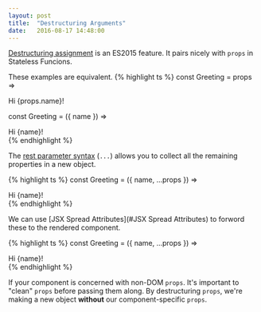```yaml
---
layout: post
title:  "Destructuring Arguments"
date:   2016-08-17 14:48:00
---
```


[Destructuring assignment](https://developer.mozilla.org/en-US/docs/Web/JavaScript/Reference/Operators/Destructuring_assignment) is an ES2015 feature. It pairs nicely with `props` in Stateless Funcions.

These examples are equivalent.
{% highlight ts %}
const Greeting = props => <div>Hi {props.name}!</div>

const Greeting = ({ name }) => <div>Hi {name}!</div>
{% endhighlight %}

The [rest parameter syntax](https://developer.mozilla.org/en-US/docs/Web/JavaScript/Reference/Functions/rest_parameters) (`...`) allows you to collect all the remaining properties in a new object.

{% highlight ts %}
const Greeting = ({ name, ...props }) =>
  <div>Hi {name}!</div>
{% endhighlight %}

We can use [JSX Spread Attributes](#JSX Spread Attributes) to forword these to the rendered component.

{% highlight ts %}
const Greeting = ({ name, ...props }) =>
  <div {...props}>Hi {name}!</div>
{% endhighlight %}

If your component is concerned with non-DOM `props`. It's important to "clean" `props` before passing them along. By destructuring `props`, we're making a new object **without** our component-specific `props`.